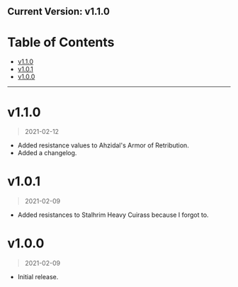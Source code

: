 ## Current Version: v1.1.0

# Table of Contents

<!-- TOC -->

- [v1.1.0](#v110)
- [v1.0.1](#v101)
- [v1.0.0](#v100)

___

<!-- /TOC -->

# v1.1.0
>2021-02-12
- Added resistance values to Ahzidal's Armor of Retribution.
- Added a changelog.


# v1.0.1 
>2021-02-09

- Added resistances to Stalhrim Heavy Cuirass because I forgot to.

# v1.0.0 
>2021-02-09

- Initial release.
